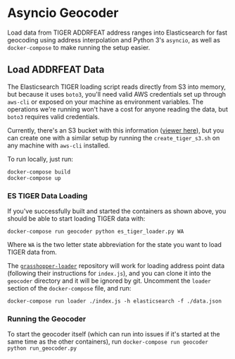 # Asyncio Geocoder

Load data from TIGER ADDRFEAT address ranges into Elasticsearch for fast geocoding
using address interpolation and Python 3's `asyncio`, as well as `docker-compose`
to make running the setup easier.

## Load ADDRFEAT Data

The Elasticsearch TIGER loading script reads directly from S3 into memory, but because
it uses `boto3`, you'll need valid AWS credentials set up through `aws-cli` or
exposed on your machine as environment variables. The operations we're running
won't have a cost for anyone reading the data, but `boto3` requires valid credentials.

Currently, there's an S3 bucket with this information ([viewer here](https://nvf-tiger-2016.s3.amazonaws.com/index.html)),
but you can create one with a similar setup by running the `create_tiger_s3.sh`
on any machine with `aws-cli` installed.

To run locally, just run:

```
docker-compose build
docker-compose up
```

### ES TIGER Data Loading

If you've successfully built and started the containers as shown above, you should
be able to start loading TIGER data with:

`docker-compose run geocoder python es_tiger_loader.py WA`

Where `WA` is the two letter state abbreviation for the state you want to load
TIGER data from.

The [`grasshopper-loader`](https://github.com/cfpb/grasshopper-loader) repository
will work for loading address point data (following their instructions for `index.js`),
and you can clone it into the `geocoder` directory and it will be ignored by git.
Uncomment the `loader` section of the `docker-compose` file, and run:

`docker-compose run loader ./index.js -h elasticsearch -f ./data.json`

### Running the Geocoder

To start the geocoder itself (which can run into issues if it's started at
the same time as the other containers), run
`docker-compose run geocoder python run_geocoder.py`
